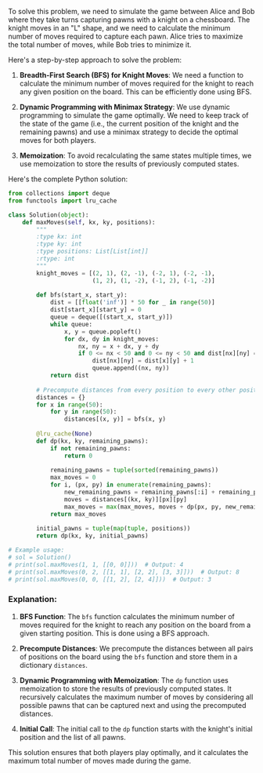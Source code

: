 To solve this problem, we need to simulate the game between Alice and Bob where they take turns capturing pawns with a knight on a chessboard. The knight moves in an "L" shape, and we need to calculate the minimum number of moves required to capture each pawn. Alice tries to maximize the total number of moves, while Bob tries to minimize it.

Here's a step-by-step approach to solve the problem:

1. **Breadth-First Search (BFS) for Knight Moves**: We need a function to calculate the minimum number of moves required for the knight to reach any given position on the board. This can be efficiently done using BFS.

2. **Dynamic Programming with Minimax Strategy**: We use dynamic programming to simulate the game optimally. We need to keep track of the state of the game (i.e., the current position of the knight and the remaining pawns) and use a minimax strategy to decide the optimal moves for both players.

3. **Memoization**: To avoid recalculating the same states multiple times, we use memoization to store the results of previously computed states.

Here's the complete Python solution:

```python
from collections import deque
from functools import lru_cache

class Solution(object):
    def maxMoves(self, kx, ky, positions):
        """
        :type kx: int
        :type ky: int
        :type positions: List[List[int]]
        :rtype: int
        """
        knight_moves = [(2, 1), (2, -1), (-2, 1), (-2, -1),
                        (1, 2), (1, -2), (-1, 2), (-1, -2)]
        
        def bfs(start_x, start_y):
            dist = [[float('inf')] * 50 for _ in range(50)]
            dist[start_x][start_y] = 0
            queue = deque([(start_x, start_y)])
            while queue:
                x, y = queue.popleft()
                for dx, dy in knight_moves:
                    nx, ny = x + dx, y + dy
                    if 0 <= nx < 50 and 0 <= ny < 50 and dist[nx][ny] == float('inf'):
                        dist[nx][ny] = dist[x][y] + 1
                        queue.append((nx, ny))
            return dist
        
        # Precompute distances from every position to every other position
        distances = {}
        for x in range(50):
            for y in range(50):
                distances[(x, y)] = bfs(x, y)
        
        @lru_cache(None)
        def dp(kx, ky, remaining_pawns):
            if not remaining_pawns:
                return 0
            
            remaining_pawns = tuple(sorted(remaining_pawns))
            max_moves = 0
            for i, (px, py) in enumerate(remaining_pawns):
                new_remaining_pawns = remaining_pawns[:i] + remaining_pawns[i+1:]
                moves = distances[(kx, ky)][px][py]
                max_moves = max(max_moves, moves + dp(px, py, new_remaining_pawns))
            return max_moves
        
        initial_pawns = tuple(map(tuple, positions))
        return dp(kx, ky, initial_pawns)

# Example usage:
# sol = Solution()
# print(sol.maxMoves(1, 1, [[0, 0]]))  # Output: 4
# print(sol.maxMoves(0, 2, [[1, 1], [2, 2], [3, 3]]))  # Output: 8
# print(sol.maxMoves(0, 0, [[1, 2], [2, 4]]))  # Output: 3
```

### Explanation:
1. **BFS Function**: The `bfs` function calculates the minimum number of moves required for the knight to reach any position on the board from a given starting position. This is done using a BFS approach.

2. **Precompute Distances**: We precompute the distances between all pairs of positions on the board using the `bfs` function and store them in a dictionary `distances`.

3. **Dynamic Programming with Memoization**: The `dp` function uses memoization to store the results of previously computed states. It recursively calculates the maximum number of moves by considering all possible pawns that can be captured next and using the precomputed distances.

4. **Initial Call**: The initial call to the `dp` function starts with the knight's initial position and the list of all pawns.

This solution ensures that both players play optimally, and it calculates the maximum total number of moves made during the game.